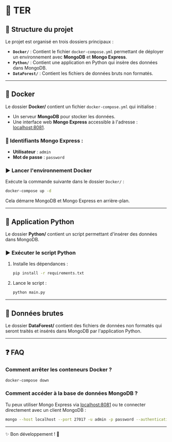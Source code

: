 # 🚀 TER

## 📂 Structure du projet

Le projet est organisé en trois dossiers principaux :

- **`Docker/`** : Contient le fichier `docker-compose.yml` permettant de déployer un environnement avec **MongoDB** et **Mongo Express**.
- **`Python/`** : Contient une application en Python qui insère des données dans MongoDB.
- **`DataForest/`** : Contient les fichiers de données bruts non formatés.

---

## 🐳 Docker
Le dossier **Docker/** contient un fichier `docker-compose.yml` qui initialise :

- Un serveur **MongoDB** pour stocker les données.
- Une interface web **Mongo Express** accessible à l'adresse : [localhost:8081](http://localhost:8081).

### 🔑 Identifiants Mongo Express :
- **Utilisateur** : `admin`
- **Mot de passe** : `password`

### ▶️ Lancer l'environnement Docker
Exécute la commande suivante dans le dossier `Docker/` :
```bash
docker-compose up -d
```
Cela démarre MongoDB et Mongo Express en arrière-plan.

---

## 🐍 Application Python
Le dossier **Python/** contient un script permettant d'insérer des données dans MongoDB.

### ▶️ Exécuter le script Python
1. Installe les dépendances :
   ```bash
   pip install -r requirements.txt
   ```
2. Lance le script :
   ```bash
   python main.py
   ```

---

## 📁 Données brutes
Le dossier **DataForest/** contient des fichiers de données non formatés qui seront traités et insérés dans MongoDB par l'application Python.

---

## ❓ FAQ
### Comment arrêter les conteneurs Docker ?
```bash
docker-compose down
```

### Comment accéder à la base de données MongoDB ?
Tu peux utiliser Mongo Express via [localhost:8081](http://localhost:8081) ou te connecter directement avec un client MongoDB :
```bash
mongo --host localhost --port 27017 -u admin -p password --authenticationDatabase admin
```

---

✨ Bon développement ! 🚀

